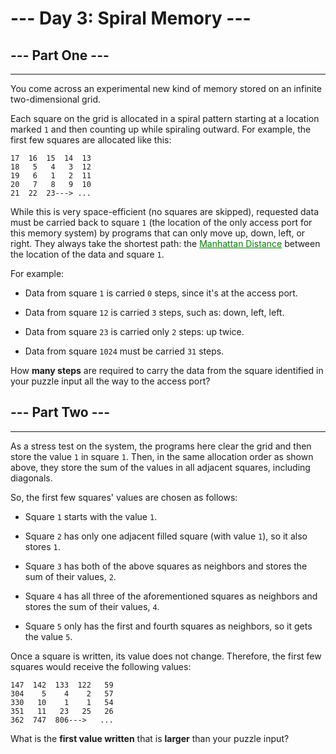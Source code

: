 # --- Day 3: Spiral Memory ---

## --- Part One ---

---
You come across an experimental new kind of memory stored on an infinite two-dimensional grid.

Each square on the grid is allocated in a spiral pattern starting at a location marked `1` and then counting up while spiraling outward. For example, the first few squares are allocated like this:

```
17  16  15  14  13
18   5   4   3  12
19   6   1   2  11
20   7   8   9  10
21  22  23---> ...
```

While this is very space-efficient (no squares are skipped), requested data must be carried back to square `1` (the location of the only access port for this memory system) by programs that can only move up, down, left, or right. They always take the shortest path: the <a style="color:green" href='https://en.wikipedia.org/wiki/Taxicab_geometry'>Manhattan Distance</a> between the location of the data and square `1`.



For example:

* Data from square `1` is carried `0` steps, since it's at the access port.

* Data from square `12` is carried `3` steps, such as: down, left, left.

* Data from square `23` is carried only `2` steps: up twice.

* Data from square `1024` must be carried `31` steps.

How __many steps__ are required to carry the data from the square identified in your puzzle input all the way to the access port?



## --- Part Two ---

---

As a stress test on the system, the programs here clear the grid and then store the value `1` in square `1`. Then, in the same allocation order as shown above, they store the sum of the values in all adjacent squares, including diagonals.

So, the first few squares' values are chosen as follows:



* Square `1` starts with the value `1`.

* Square `2` has only one adjacent filled square (with value `1`), so it also stores `1`.

* Square `3` has both of the above squares as neighbors and stores the sum of their values, `2`.

* Square `4` has all three of the aforementioned squares as neighbors and stores the sum of their values, `4`.

* Square `5` only has the first and fourth squares as neighbors, so it gets the value `5`.

Once a square is written, its value does not change. Therefore, the first few squares would receive the following values:

```
147  142  133  122   59
304    5    4    2   57
330   10    1    1   54
351   11   23   25   26
362  747  806--->   ...
```

What is the __first value written__ that is __larger__ than your puzzle input?